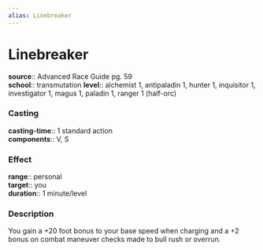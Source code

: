 ```yaml
---
alias: Linebreaker
---
```


# Linebreaker 

**source**:: Advanced Race Guide pg. 59  
**school**:: transmutation
**level**:: alchemist 1, antipaladin 1, hunter 1, inquisitor 1, investigator 1, magus 1, paladin 1, ranger 1 (half-orc)

### Casting 

**casting-time**:: 1 standard action  
**components**:: V, S

### Effect 

**range**:: personal  
**target**:: you  
**duration**:: 1 minute/level

### Description 

You gain a +20 foot bonus to your base speed when charging and a +2 bonus on combat maneuver checks made to bull rush or overrun.
